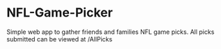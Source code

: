 # NFL-Game-Picker
Simple web app to gather friends and families NFL game picks.
All picks submitted can be viewed at /AllPicks
